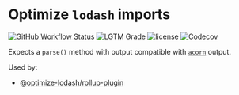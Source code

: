 # Optimize `lodash` imports

[![GitHub Workflow Status](https://img.shields.io/github/workflow/status/kyle-johnson/rollup-plugin-optimize-lodash-imports/CI)](https://github.com/kyle-johnson/rollup-plugin-optimize-lodash-imports/actions)
![LGTM Grade](https://img.shields.io/lgtm/grade/javascript/github/kyle-johnson/rollup-plugin-optimize-lodash-imports)
[![license](https://img.shields.io/npm/l/@optimize-lodash/transform)](https://github.com/kyle-johnson/rollup-plugin-optimize-lodash-imports/blob/main/packages/transform/LICENSE)
[![Codecov](https://img.shields.io/codecov/c/github/kyle-johnson/rollup-plugin-optimize-lodash-imports?flag=transform&label=coverage)](https://app.codecov.io/gh/kyle-johnson/rollup-plugin-optimize-lodash-imports/)

Expects a `parse()` method with output compatible with [`acorn`](https://www.npmjs.com/package/acorn) output.

Used by:

- [@optimize-lodash/rollup-plugin](https://www.npmjs.com/package/@optimize-lodash/rollup-plugin)
